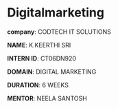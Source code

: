 # Digitalmarketing

**company**: CODTECH IT SOLUTIONS

**NAME**: K.KEERTHI SRI

**INTERN ID**: CT06DN920

**DOMAIN**: DIGITAL MARKETING 

**DURATION**: 6 WEEKS 

**MENTOR**: NEELA SANTOSH 
